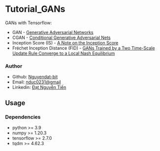 # Tutorial_GANs
GANs with Tensorflow:
- GAN - <a href = 'https://arxiv.org/abs/1406.2661'>Generative Adversarial Networks</a>
- CGAN - <a href = 'https://arxiv.org/abs/1411.1784'>Conditional Generative Adversarial Nets</a>
- Inception Score (IS) - <a href = 'https://arxiv.org/pdf/1801.01973.pdf#:~:text=The%20Inception%20Score%20is%20a,from%20the%20CIFAR%2D10%20dataset.'>A Note on the Inception Score</a>
- Fréchet Inception Distance (FID) - <a href = 'https://arxiv.org/abs/1706.08500'>GANs Trained by a Two Time-Scale Update Rule Converge to a Local Nash Equilibrium</a>

### Author
<ul>
    <li>Github: <a href = "https://github.com/Nguyendat-bit">Nguyendat-bit</a> </li>
    <li>Email: <a href = "nduc0231@gmai.com">nduc0231@gmail</a></li>
    <li>Linkedin: <a href = "https://www.linkedin.com/in/nguyendat4801">Đạt Nguyễn Tiến</a></li>
</ul>

## Usage
### Dependencies
- python >= 3.9
- numpy >= 1.20.3
- tensorflow >= 2.7.0
- tqdm >= 4.62.3
